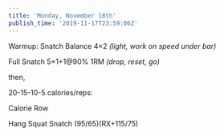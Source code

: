 ```yaml
---
title: 'Monday, November 18th'
publish_time: '2019-11-17T23:59:06Z'
---
```


Warmup: Snatch Balance 4×2 *(light, work on speed under bar)*

Full Snatch 5×1+1\@90% 1RM *(drop, reset, go)*

then,

20-15-10-5 calories/reps:

Calorie Row

Hang Squat Snatch (95/65)(RX+115/75)
